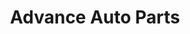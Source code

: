 ---
title: "Advance Auto Parts"
url: /marietta/advance-auto-parts-sandy-plains-road-northeast/
shop: car parts
---